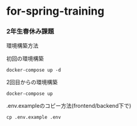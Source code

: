 # for-spring-training

### 2年生春休み課題

環境構築方法

初回の環境構築
```
docker-compose up -d
```

2回目からの環境構築
```
docker-compose up
```

.env.exampleのコピー方法(frontend/backend下で)
```
cp .env.example .env
```
